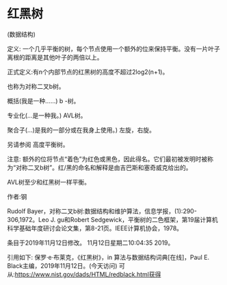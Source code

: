 # 红黑树


(数据结构)



定义:
一个几乎平衡的树，每个节点使用一个额外的位来保持平衡。没有一片叶子离根的距离是其他叶子的两倍以上。



正式定义:有n个内部节点的红黑树的高度不超过2log2(n+1)。



也称为对称二叉b树。



概括(我是一种……)
b -树。



专业化(…是一种我。)
AVL树。



聚合子(…)是我的一部分或在我身上使用。)
左旋，右旋。



另请参阅
高度平衡树。



注意:
额外的位将节点“着色”为红色或黑色，因此得名。它们最初被发明时被称为“对称二叉b树”。红/黑的命名和解释是由吉巴斯和塞奇威克给出的。

AVL树至少和红黑树一样平衡。


作者:钢


Rudolf Bayer，对称二叉b树:数据结构和维护算法，信息学报，(1):290- 306,1972。Leo J. gu和Robert Sedgewick，平衡树的二色框架，第19届计算机科学基础年度研讨会论文集，第8-21页。IEEE计算机协会，1978。








条目于2019年11月12日修改。
11月12日星期二10:04:35 2019。



引用如下:
保罗·e·布莱克，《红黑树》，in
算法与数据结构词典[在线]，Paul E. Black主编，2019年11月12日。(今天访问)
可从:https://www.nist.gov/dads/HTML/redblack.html获得